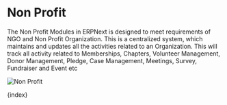 <!-- add-breadcrumbs -->
# Non Profit


The Non Profit Modules in ERPNext is designed to meet requirements of NGO and Non Profit Organization. This is a centralized system, which maintains and updates all the activities related to an Organization.
This will track all activity related to Memberships, Chapters, Volunteer Management,
Donor Management, Pledge, Case Management, Meetings, Survey, Fundraiser and Event etc



<img class="screenshot" alt="Non Profit" src="/docs/assets/img/non_profit/module.png">

{index}
